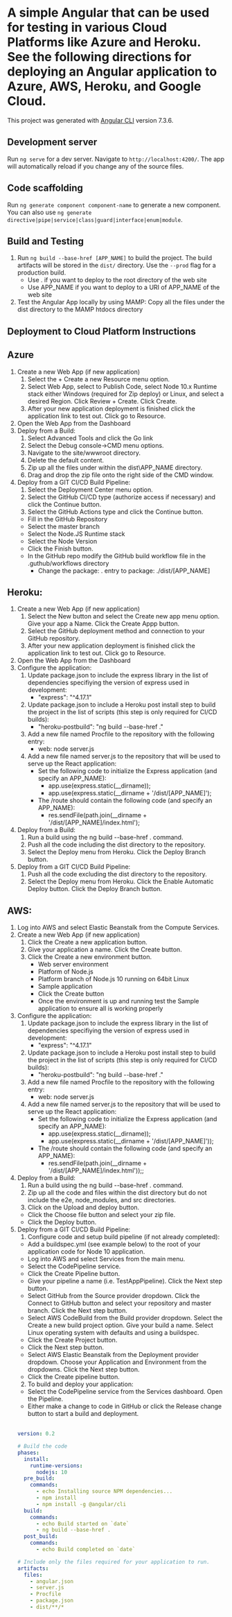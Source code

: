 # A simple Angular that can be used for testing in various Cloud Platforms like Azure and Heroku. See the following directions for deploying an Angular application to Azure, AWS, Heroku, and Google Cloud.
This project was generated with [Angular CLI](https://github.com/angular/angular-cli) version 7.3.6.

## Development server
Run `ng serve` for a dev server. Navigate to `http://localhost:4200/`. The app will automatically reload if you change any of the source files.

## Code scaffolding
Run `ng generate component component-name` to generate a new component. You can also use `ng generate directive|pipe|service|class|guard|interface|enum|module`.

## Build and Testing
1. Run `ng build --base-href [APP_NAME]` to build the project. The build artifacts will be stored in the `dist/` directory. Use the `--prod` flag for a production build.
    * Use . if you want to deploy to the root directory of the web site
    * Use APP_NAME if you want to deploy to a URI of APP_NAME of the web site
2. Test the Angular App locally by using MAMP: Copy all the files under the dist directory to the MAMP htdocs directory

## Deployment to Cloud Platform Instructions
## Azure
1. Create a new Web App (if new application)
    1. Select the + Create a new Resource menu option.
    2. Select Web App, select to Publish Code, select Node 10.x Runtime stack either Windows (required for Zip deploy) or Linux, and select a desired Region. Click Review + Create. Click Create.
    3. After your new application deployment is finished click the application link to test out. Click go to Resource.
2. Open the Web App from the Dashboard
3. Deploy from a Build:
    1. Select Advanced Tools and click the Go link
    2. Select the Debug console->CMD menu options.
    3. Navigate to the site/wwwroot directory.
    4. Delete the default content.
    5. Zip up all the files under within the dist\APP_NAME directory. 
    6. Drag and drop the zip file onto the right side of the CMD window.		 
4. Deploy from a GIT CI/CD Build Pipeline:
    1. Select the Deployment Center menu option.
    2. Select the GitHub CI/CD type (authorize access if necessary) and click the Continue button.
    3. Select the GitHub Actions type and click the Continue button.
      * Fill in the GitHub Repository
      * Select the master branch
      * Select the Node.JS Runtime stack
      * Select the Node Version
      * Click the Finish button.
      * In the GitHub repo modify the GitHub build workflow file in the .guthub/workflows directory
        * Change the package: . entry to package: ./dist/[APP_NAME]

## Heroku:
1. Create a new Web App (if new application)
    1. Select the New button and select the Create new app menu option. Give your app a Name. Click the Create Appp button.
    2. Select the GitHub deployment method and connection to your GitHub repository.
    3. After your new application deployment is finished click the application link to test out. Click go to Resource.
2. Open the Web App from the Dashboard
3. Configure the application:
    1. Update package.json to include the express library in the list of dependencies specifiying the version of express used in development:
        * "express": "^4.17.1"
    2. Update package.json to include a Heroku post install step to build the project in the list of scripts (this step is only required for CI/CD builds): 
		  * "heroku-postbuild": "ng build --base-href ."
	  3. Add a new file named Procfile to the repository with the following entry:
		  * web: node server.js
    4. Add a new file named server.js to the repository that will be used to serve up the React application:
		  * Set the following code to initialize the Express application (and specify an APP_NAME):
            * app.use(express.static(__dirname));
            * app.use(express.static(__dirname + '/dist/[APP_NAME]');
		  * The /route should contain the following code (and specify an APP_NAME):
            * res.sendFile(path.join(__dirname + '/dist/[APP_NAME]/index.html');  
4. Deploy from a Build:
    1. Run a build using the ng build --base-href . command.
    2. Push all the code including the dist directory to the repository.
    3. Select the Deploy menu from Heroku. Click the Deploy Branch button.
5. Deploy from a GIT CI/CD Build Pipeline:
    1. Push all the code excluding the dist directory to the repository.
    2. Select the Deploy menu from Heroku. Click the Enable Automatic Deploy button. Click the Deploy Branch button.
	
## AWS:
1. Log into AWS and select Elastic Beanstalk from the Compute Services.
2. Create a new Web App (if new application)
	1. Click the Create a new application button.
	2. Give your application a name. Click the Create button.
	3. Click the Create a new environment button.
		* Web server environment
		* Platform of Node.js
		* Platform branch of Node.js 10 running on 64bit Linux
		* Sample application
		* Click the Create button
		* Once the environment is up and running test the Sample application to ensure all is working properly
3. Configure the application:
	1. Update package.json to include the express library in the list of dependencies specifiying the version of express used in development:
		* "express": "^4.17.1"
	2. Update package.json to include a Heroku post install step to build the project in the list of scripts (this step is only required for CI/CD builds): 
		* "heroku-postbuild": "ng build --base-href ."
	3. Add a new file named Procfile to the repository with the following entry:
		* web: node server.js
	4. Add a new file named server.js to the repository that will be used to serve up the React application:
		* Set the following code to initialize the Express application (and specify an APP_NAME):
			* app.use(express.static(__dirname));
			* app.use(express.static(__dirname + '/dist/[APP_NAME]'));
		* The /route should contain the following code (and specify an APP_NAME):
			* res.sendFile(path.join(__dirname + '/dist/[APP_NAME]/index.html'));;  
4. Deploy from a Build:
    1. Run a build using the ng build --base-href . command.
    2. Zip up all the code and files within the dist directory but do not include the e2e, node_modules, and src directories.
    3. Click on the Upload and deploy button.
      * Click the Choose file button and select your zip file.
      * Click the Deploy button.
5. Deploy from a GIT CI/CD Build Pipeline:
    1. Configure code and setup build pipeline (if not already completed):
      * Add a buildspec.yml (see example below) to the root of your application code for Node 10 application.
      * Log into AWS and select Services from the main menu.
      * Select the CodePipeline service.
      * Click the Create Pipeline button.
      * Give your pipeline a name (i.e. TestAppPipeline). Click the Next step button.
      * Select GitHub from the Source provider dropdown. Click the Connect to GitHub button and select your repository and master branch. Click the Next step button.
      * Select AWS CodeBuild from the Build provider dropdown. Select the Create a new build project option. Give your build a name. Select Linux operating system with defaults and using a buildspec.
      * Click the Create Project button.
      * Click the Next step button.
      *	Select AWS Elastic Beanstalk from the Deployment provider dropdown. Choose your Application and Environment from the dropdowns. Click the Next step button.
      *	Click the Create pipeline button.
    2. To build and deploy your application:
      * Select the CodePipeline service from the Services dashboard. Open the Pipeline.
      * Either make a change to code in GitHub or click the Release change button to start a build and deployment.
<br/><br/> 
      ```yaml
      version: 0.2

      # Build the code
      phases:
        install:
          runtime-versions:
            nodejs: 10  
        pre_build:
          commands:
            - echo Installing source NPM dependencies...
            - npm install
            - npm install -g @angular/cli
        build:
          commands:
            - echo Build started on `date`
            - ng build --base-href .
        post_build:
          commands:
            - echo Build completed on `date`

      # Include only the files required for your application to run.
      artifacts:
        files:
          - angular.json
          - server.js
          - Procfile
          - package.json
          - dist/**/*
      ```

